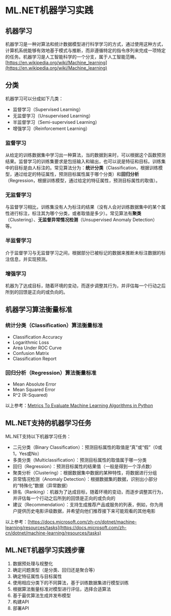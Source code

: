 # ML.NET机器学习实践
## 机器学习
机器学习是一种对算法和统计数据模型进行科学学习的方式，通过使用这种方式，计算机系统能够有效地基于模式与推断，而非遵循特定的指令序列来完成一项特定的任务。机器学习是人工智能科学的一个分支，属于人工智能范畴。
[https://en.wikipedia.org/wiki/Machine_learning](https://en.wikipedia.org/wiki/Machine_learning)

## 分类
机器学习可以分成如下几类：
- 监督学习（Supervised Learning）
- 无监督学习（Unsupervised Learning）
- 半监督学习（Semi-supervised Learning）
- 增强学习（Reinforcement Learning）

### 监督学习
从给定的训练数据集中学习出一种算法，当的数据到来时，可以根据这个函数预测结果。监督学习的训练集要求是包括输入和输出，也可以说是特征和目标。训练集中的目标是由人标注的。常见算法分为：**统计分类**（Classification，根据训练模型，通过给定的特征属性，预测目标属性属于哪个分类）和**回归分析**（Regression，根据训练模型，通过给定的特征属性，预测目标属性的取值）。

### 无监督学习
与监督学习相比，训练集没有人为标注的结果（没有人会对训练数据集中的某个属性进行标注，标注其为哪个分类，或者取值是多少）。常见算法有**聚类**（Clustering）、**无监督异常情况检测**（Unsupervised Anomaly Detection）等。

### 半监督学习
介于监督学习与无监督学习之间，根据部分已被标记的数据来推断未标注数据的标注信息，并实现预测。

### 增强学习
机器为了达成目标，随着环境的变动，而逐步调整其行为，并评估每一个行动之后所到的回馈是正向的或负向的。

## 机器学习算法衡量标准

### 统计分类（Classification）算法衡量标准
- Classification Accuracy
- Logarithmic Loss
- Area Under ROC Curve
- Confusion Matrix
- Classification Report

### 回归分析（Regression）算法衡量标准
- Mean Absolute Error
- Mean Squared Error
- R^2 (R-Squared)

以上参考：[Metrics To Evaluate Machine Learning Algorithms in Python](https://machinelearningmastery.com/metrics-evaluate-machine-learning-algorithms-python/)

## ML.NET支持的机器学习任务
ML.NET支持以下机器学习任务：
- 二元分类（Binary Classification）：预测目标属性的取值是“真”或“假”（0或1，Yes或No）
- 多类分类（Multiclassification）：预测目标属性的取值属于哪一分类
- 回归（Regression）：预测目标属性的结果值（一般是得到一个浮点数）
- 聚类分析（Clustering）：根据数据集中数据的某种特性，将数据进行分组
- 异常情况检测（Anomaly Detection）：根据数据集的数据，识别出小部分的“特殊化”数据（异常数据）
- 排名（Ranking）：机器为了达成目标，随着环境的变动，而逐步调整其行为，并评估每一个行动之后所到的回馈是正向的或负向的
- 建议（Recommendation）：支持生成推荐产品或服务的列表，例如，你为用户提供历史电影评级数据，并希望向他们推荐接下来可能观看的其他电影

以上参考：[https://docs.microsoft.com/zh-cn/dotnet/machine-learning/resources/tasks](https://docs.microsoft.com/zh-cn/dotnet/machine-learning/resources/tasks)

## ML.NET机器学习实践步骤
1. 数据预处理与规整化
2. 确定问题类型（是分类、回归还是聚合等）
3. 确定特征属性与目标属性
4. 使用相应分类下的不同算法，基于训练数据集进行模型训练
5. 根据算法衡量标准对模型进行评估，选择合适算法
6. 基于最优算法生成并发布模型
7. 构建API
8. 部署API
